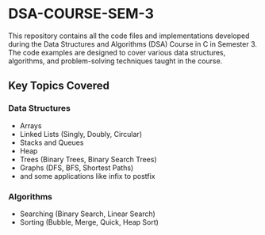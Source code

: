 # DSA-COURSE-SEM-3
This repository contains all the code files and implementations developed during the Data Structures and Algorithms (DSA) Course in C in Semester 3. The code examples are designed to cover various data structures, algorithms, and problem-solving techniques taught in the course. 

## Key Topics Covered
### Data Structures

- Arrays
- Linked Lists (Singly, Doubly, Circular)
- Stacks and Queues
- Heap
- Trees (Binary Trees, Binary Search Trees)
- Graphs (DFS, BFS, Shortest Paths)
- and some applications like infix to postfix

### Algorithms

- Searching (Binary Search, Linear Search)
- Sorting (Bubble, Merge, Quick, Heap Sort)
